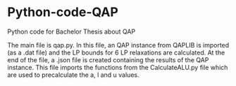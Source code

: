 # Python-code-QAP
Python code for Bachelor Thesis about QAP

The main file is qap.py. In this file, an QAP instance from QAPLIB is imported (as a .dat file) and the LP bounds for 6 LP relaxations are calculated. At the end of the file, a .json file is created containing the results of the QAP instance. This file imports the functions from the CalculateALU.py file which are used to precalculate the a, l and u values.
